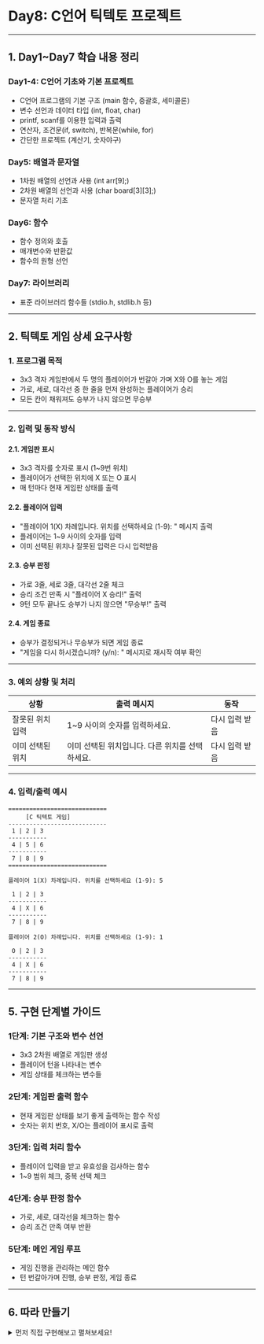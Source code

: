 # Day8: C언어 틱텍토 프로젝트

---

## 1. Day1~Day7 학습 내용 정리

### Day1-4: C언어 기초와 기본 프로젝트
- C언어 프로그램의 기본 구조 (main 함수, 중괄호, 세미콜론)
- 변수 선언과 데이터 타입 (int, float, char)
- printf, scanf를 이용한 입력과 출력
- 연산자, 조건문(if, switch), 반복문(while, for)
- 간단한 프로젝트 (계산기, 숫자야구)

### Day5: 배열과 문자열
- 1차원 배열의 선언과 사용 (int arr[9];)
- 2차원 배열의 선언과 사용 (char board[3][3];)
- 문자열 처리 기초

### Day6: 함수
- 함수 정의와 호출
- 매개변수와 반환값
- 함수의 원형 선언

### Day7: 라이브러리
- 표준 라이브러리 함수들 (stdio.h, stdlib.h 등)

---

## 2. 틱텍토 게임 상세 요구사항

### 1. 프로그램 목적
- 3x3 격자 게임판에서 두 명의 플레이어가 번갈아 가며 X와 O를 놓는 게임
- 가로, 세로, 대각선 중 한 줄을 먼저 완성하는 플레이어가 승리
- 모든 칸이 채워져도 승부가 나지 않으면 무승부

---

### 2. 입력 및 동작 방식

#### 2.1. 게임판 표시
- 3x3 격자를 숫자로 표시 (1~9번 위치)
- 플레이어가 선택한 위치에 X 또는 O 표시
- 매 턴마다 현재 게임판 상태를 출력

#### 2.2. 플레이어 입력
- "플레이어 1(X) 차례입니다. 위치를 선택하세요 (1-9): " 메시지 출력
- 플레이어는 1~9 사이의 숫자를 입력
- 이미 선택된 위치나 잘못된 입력은 다시 입력받음

#### 2.3. 승부 판정
- 가로 3줄, 세로 3줄, 대각선 2줄 체크
- 승리 조건 만족 시 "플레이어 X 승리!" 출력
- 9턴 모두 끝나도 승부가 나지 않으면 "무승부!" 출력

#### 2.4. 게임 종료
- 승부가 결정되거나 무승부가 되면 게임 종료
- "게임을 다시 하시겠습니까? (y/n): " 메시지로 재시작 여부 확인

---

### 3. 예외 상황 및 처리

| 상황                      | 출력 메시지                                                    | 동작                                      |
|---------------------------|----------------------------------------------------------------|--------------------------------------------|
| 잘못된 위치 입력          | 1~9 사이의 숫자를 입력하세요.                                  | 다시 입력 받음                             |
| 이미 선택된 위치          | 이미 선택된 위치입니다. 다른 위치를 선택하세요.                 | 다시 입력 받음                             |

---

### 4. 입력/출력 예시

```
============================
     [C 틱텍토 게임]   
----------------------------
 1 | 2 | 3 
-----------
 4 | 5 | 6 
-----------
 7 | 8 | 9 
============================

플레이어 1(X) 차례입니다. 위치를 선택하세요 (1-9): 5

 1 | 2 | 3 
-----------
 4 | X | 6 
-----------
 7 | 8 | 9 

플레이어 2(O) 차례입니다. 위치를 선택하세요 (1-9): 1

 O | 2 | 3 
-----------
 4 | X | 6 
-----------
 7 | 8 | 9 
```

---

## 5. 구현 단계별 가이드

### 1단계: 기본 구조와 변수 선언
- 3x3 2차원 배열로 게임판 생성
- 플레이어 턴을 나타내는 변수
- 게임 상태를 체크하는 변수들

### 2단계: 게임판 출력 함수
- 현재 게임판 상태를 보기 좋게 출력하는 함수 작성
- 숫자는 위치 번호, X/O는 플레이어 표시로 출력

### 3단계: 입력 처리 함수
- 플레이어 입력을 받고 유효성을 검사하는 함수
- 1~9 범위 체크, 중복 선택 체크

### 4단계: 승부 판정 함수
- 가로, 세로, 대각선을 체크하는 함수
- 승리 조건 만족 여부 반환

### 5단계: 메인 게임 루프
- 게임 진행을 관리하는 메인 함수
- 턴 번갈아가며 진행, 승부 판정, 게임 종료

---

## 6. 따라 만들기
<details>
<summary>먼저 직접 구현해보고 펼쳐보세요!</summary>

### 1단계: 기본 구조와 전역 변수
```c
#include <stdio.h>

char board[3][3] = {{'1','2','3'}, {'4','5','6'}, {'7','8','9'}};
int current_player = 1; // 1: X, 2: O

void print_board();
int make_move(int position);
int check_win();
int is_board_full();
void reset_board();
```

### 2단계: 게임판 출력 함수
```c
void print_board() {
    printf("\n");
    printf(" %c | %c | %c \n", board[0][0], board[0][1], board[0][2]);
    printf("-----------\n");
    printf(" %c | %c | %c \n", board[1][0], board[1][1], board[1][2]);
    printf("-----------\n");
    printf(" %c | %c | %c \n", board[2][0], board[2][1], board[2][2]);
    printf("\n");
}
```

### 3단계: 수 놓기 함수
```c
int make_move(int position) {
    int row = (position - 1) / 3;
    int col = (position - 1) % 3;
    
    if (board[row][col] != 'X' && board[row][col] != 'O') {
        board[row][col] = (current_player == 1) ? 'X' : 'O';
        return 1; // 성공
    }
    return 0; // 실패
}
```

### 4단계: 승리 조건 체크 함수
```c
int check_win() {
    // 가로 체크
    for (int i = 0; i < 3; i++) {
        if (board[i][0] == board[i][1] && board[i][1] == board[i][2])
            return 1;
    }
    
    // 세로 체크
    for (int i = 0; i < 3; i++) {
        if (board[0][i] == board[1][i] && board[1][i] == board[2][i])
            return 1;
    }
    
    // 대각선 체크
    if (board[0][0] == board[1][1] && board[1][1] == board[2][2])
        return 1;
    if (board[0][2] == board[1][1] && board[1][1] == board[2][0])
        return 1;
        
    return 0;
}
```

### 5단계: 메인 함수
```c
int main() {
    int position;
    char play_again;
    
    do {
        printf("============================\n");
        printf("     [C 틱텍토 게임]\n");
        printf("============================\n");
        
        while (1) {
            print_board();
            
            printf("플레이어 %d(%c) 차례입니다. 위치를 선택하세요 (1-9): ", 
                   current_player, (current_player == 1) ? 'X' : 'O');
            scanf("%d", &position);
            
            if (position < 1 || position > 9) {
                printf("1~9 사이의 숫자를 입력하세요.\n");
                continue;
            }
            
            if (!make_move(position)) {
                printf("이미 선택된 위치입니다. 다른 위치를 선택하세요.\n");
                continue;
            }
            
            if (check_win()) {
                print_board();
                printf("플레이어 %d 승리!\n", current_player);
                break;
            }
            
            if (is_board_full()) {
                print_board();
                printf("무승부!\n");
                break;
            }
            
            current_player = (current_player == 1) ? 2 : 1;
        }
        
        printf("게임을 다시 하시겠습니까? (y/n): ");
        scanf(" %c", &play_again);
        
        if (play_again == 'y' || play_again == 'Y') {
            reset_board();
            current_player = 1;
        }
        
    } while (play_again == 'y' || play_again == 'Y');
    
    return 0;
}
```

</details> 